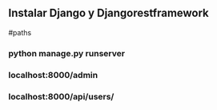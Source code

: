## Instalar Django y Djangorestframework 

#paths 
### python manage.py runserver 
### localhost:8000/admin 
### localhost:8000/api/users/



